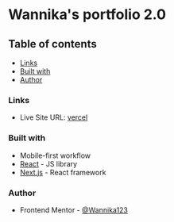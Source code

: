 # Wannika's portfolio 2.0

## Table of contents

- [Links](#links)
- [Built with](#built-with)
- [Author](#author)

### Links

- Live Site URL: [vercel](https://portfolio2-0-lilac-nu.vercel.app/)

### Built with

- Mobile-first workflow
- [React](https://reactjs.org/) - JS library
- [Next.js](https://nextjs.org/) - React framework

### Author

- Frontend Mentor - [@Wannika123](https://www.frontendmentor.io/profile/Wannika123)